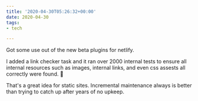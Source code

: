 ```yaml
---
title: '2020-04-30T05:26:32+00:00'
date: 2020-04-30
tags:
- tech

---
```

Got some use out of the new beta plugins for netlify.

I added a link checker task and it ran over 2000 internal tests to ensure all internal resources such as images, internal links, and even css assests all correctly were found. 🧹

That's a great idea for static sites. Incremental maintenance always is better than trying to catch up after years of no upkeep.
